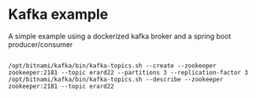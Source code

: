 # Kafka example

A simple example using a dockerized kafka broker and a spring boot producer/consumer


```

/opt/bitnami/kafka/bin/kafka-topics.sh --create --zookeeper zookeeper:2181 --topic erard22 --partitions 3 --replication-factor 3
/opt/bitnami/kafka/bin/kafka-topics.sh --describe --zookeeper zookeeper:2181 --topic erard22

```
